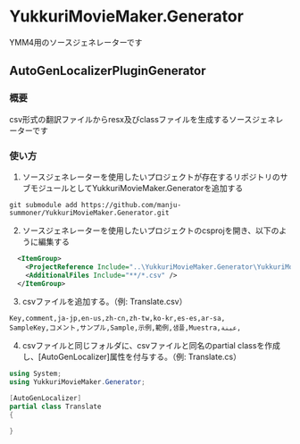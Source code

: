 ﻿# YukkuriMovieMaker.Generator
YMM4用のソースジェネレーターです

## AutoGenLocalizerPluginGenerator
### 概要
csv形式の翻訳ファイルからresx及びclassファイルを生成するソースジェネレーターです

### 使い方
1. ソースジェネレーターを使用したいプロジェクトが存在するリポジトリのサブモジュールとしてYukkuriMovieMaker.Generatorを追加する
```
git submodule add https://github.com/manju-summoner/YukkuriMovieMaker.Generator.git
```
2. ソースジェネレーターを使用したいプロジェクトのcsprojを開き、以下のように編集する
```xml
  <ItemGroup>
    <ProjectReference Include="..\YukkuriMovieMaker.Generator\YukkuriMovieMaker.Generator\YukkuriMovieMaker.Generator.csproj" OutputItemType="Analyzer" ReferenceOutputAssembly="false" />   
    <AdditionalFiles Include="**/*.csv" />
  </ItemGroup>
```
3. csvファイルを追加する。（例: Translate.csv）
```csv
Key,comment,ja-jp,en-us,zh-cn,zh-tw,ko-kr,es-es,ar-sa,
SampleKey,コメント,サンプル,Sample,示例,範例,샘플,Muestra,عينة,
```
4. csvファイルと同じフォルダに、csvファイルと同名のpartial classを作成し、[AutoGenLocalizer]属性を付与する。（例: Translate.cs）
```cs
using System;
using YukkuriMovieMaker.Generator;

[AutoGenLocalizer]
partial class Translate
{

}
```